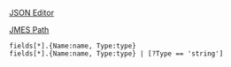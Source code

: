 

[JSON Editor](https://jsoneditoronline.org/)

[JMES Path](http://jmespath.org/tutorial.html)

```
fields[*].{Name:name, Type:type}
fields[*].{Name:name, Type:type} | [?Type == 'string']
```

